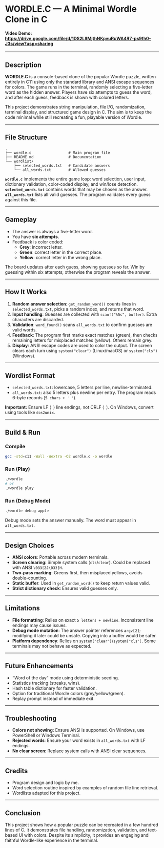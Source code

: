 # WORDLE.C — A Minimal Wordle Clone in C
#### Video Demo: https://drive.google.com/file/d/1DS2L8MjthNKpvuRuWA4R7-ps9fh0-J3s/view?usp=sharing

---

## Description

**WORDLE.C** is a console-based clone of the popular Wordle puzzle, written entirely in C11 using only the standard library and ANSI escape sequences for colors. The game runs in the terminal, randomly selecting a five-letter word as the hidden answer. Players have six attempts to guess the word, and after each guess, feedback is shown with colored letters.

This project demonstrates string manipulation, file I/O, randomization, terminal display, and structured game design in C. The aim is to keep the code minimal while still recreating a fun, playable version of Wordle.

---

## File Structure

```
.
├── wordle.c                 # Main program file
├── README.md                # Documentation
└── wordlist/
    ├── selected_words.txt   # Candidate answers
    └── all_words.txt        # Allowed guesses
```

**`wordle.c`** implements the entire game loop: word selection, user input, dictionary validation, color-coded display, and win/lose detection.
**`selected_words.txt`** contains words that may be chosen as the answer.
**`all_words.txt`** lists all valid guesses. The program validates every guess against this file.

---

## Gameplay

- The answer is always a five-letter word.
- You have **six attempts**.
- Feedback is color coded:
  - **Grey**: incorrect letter.
  - **Green**: correct letter in the correct place.
  - **Yellow**: correct letter in the wrong place.

The board updates after each guess, showing guesses so far. Win by guessing within six attempts; otherwise the program reveals the answer.

---

## How It Works

1. **Random answer selection**: `get_random_word()` counts lines in `selected_words.txt`, picks a random index, and returns that word.
2. **Input handling**: Guesses are collected with `scanf("%5s", buffer)`. Extra characters are discarded.
3. **Validation**: `word_found()` scans `all_words.txt` to confirm guesses are valid words.
4. **Feedback**: The program first marks exact matches (green), then checks remaining letters for misplaced matches (yellow). Others remain grey.
5. **Display**: ANSI escape codes are used to color the output. The screen clears each turn using `system("clear")` (Linux/macOS) or `system("cls")` (Windows).

---

## Wordlist Format

- `selected_words.txt`: lowercase, 5 letters per line, newline-terminated.
- `all_words.txt`: also 5 letters plus newline per entry. The program reads 6-byte records (`5 chars + '
'`).

**Important:** Ensure LF (`
`) line endings, not CRLF (`
`). On Windows, convert using tools like `dos2unix`.

---

## Build & Run

### Compile
```bash
gcc -std=c11 -Wall -Wextra -O2 wordle.c -o wordle
```

### Run (Play)
```bash
./wordle
# or
./wordle play
```

### Run (Debug Mode)
```bash
./wordle debug apple
```
Debug mode sets the answer manually. The word must appear in `all_words.txt`.

---

## Design Choices

- **ANSI colors**: Portable across modern terminals.
- **Screen clearing**: Simple system calls (`cls`/`clear`). Could be replaced with ANSI `\033[2J\033[H`.
- **Two-pass marking**: Greens first, then misplaced yellows, avoids double-counting.
- **Static buffer**: Used in `get_random_word()` to keep return values valid.
- **Strict dictionary check**: Ensures valid guesses only.

---

## Limitations

- **File formatting**: Relies on exact `5 letters + newline`. Inconsistent line endings may cause issues.
- **Debug mode mutation**: The answer pointer references `argv[2]`; modifying it later could be unsafe. Copying into a buffer would be safer.
- **Platform dependency**: Relies on `system("clear")`/`system("cls")`. Some terminals may not behave as expected.

---

## Future Enhancements

- “Word of the day” mode using deterministic seeding.
- Statistics tracking (streaks, wins).
- Hash table dictionary for faster validation.
- Option for traditional Wordle colors (grey/yellow/green).
- Replay prompt instead of immediate exit.

---

## Troubleshooting

- **Colors not showing**: Ensure ANSI is supported. On Windows, use PowerShell or Windows Terminal.
- **Rejected words**: Ensure your word exists in `all_words.txt` with LF endings.
- **No clear screen**: Replace system calls with ANSI clear sequences.

---

## Credits

- Program design and logic by me.
- Word selection routine inspired by examples of random file line retrieval.
- Wordlists adapted for this project.

---

## Conclusion

This project shows how a popular puzzle can be recreated in a few hundred lines of C. It demonstrates file handling, randomization, validation, and text-based UI with colors. Despite its simplicity, it provides an engaging and faithful Wordle-like experience in the terminal.
